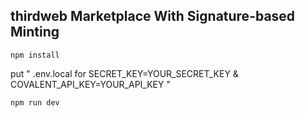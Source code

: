 ## thirdweb Marketplace With Signature-based Minting

```
npm install
```

put " .env.local for SECRET_KEY=YOUR_SECRET_KEY & COVALENT_API_KEY=YOUR_API_KEY "


```
npm run dev
```
